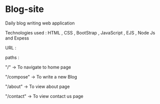 # Blog-site

Daily blog writing web application

Technologies used : HTML , CSS , BootStrap , JavaScript , EJS , Node Js and Expess

URL : 

paths :

"/" -> To navigate to home page

"/compose" -> To write a new Blog 


"/about" -> To view about page


"/contact" -> To view contact us page
